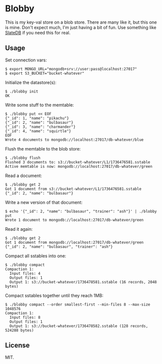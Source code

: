 # Blobby

This is my key-val store on a blob store. There are many like it, but this one
is mine. Don't expect much, I'm just having a bit of fun. Use something like
[SlateDB][] if you need this for real.

## Usage

Set connection vars:

```console
$ export MONGO_URL="mongodb+srv://user:pass@localhost:27017"
$ export S3_BUCKET="bucket-whatever"
```

Initialize the datastore(s):

```console
$ ./blobby init
OK
```

Write some stuff to the memtable:

```console
$ ./blobby put << EOF
{"_id": 1, "name": "pikachu"}
{"_id": 2, "name": "bulbasaur"}
{"_id": 3, "name": "charmander"}
{"_id": 4, "name": "squirtle"}
EOF
Wrote 4 documents to mongodb://localhost:27017/db-whatever/blue
```

Flush the memtable to the blob store:

```console
$ ./blobby flush
Flushed 3 documents to: s3://bucket-whatever/L1/1736476581.sstable
Active memtable is now: mongodb://localhost:27017/db-whatever/green
```

Read a document:

```console
$ ./blobby get 2
Got 1 document from s3://bucket-whatever/L1/1736476581.sstable
{"_id": 2, "name": "bulbasaur"}
```

Write a new version of that document:

```console
$ echo '{"_id": 2, "name": "bulbasaur", "trainer": "ash"}' | ./blobby put
Wrote 1 document to mongodb://localhost:27017/db-whatever/green
```

Read it again:

```console
$ ./blobby get 2
Got 1 document from mongodb://localhost:27017/db-whatever/green
{"_id": 2, "name": "bulbasaur", "trainer": "ash"}
```

Compact all sstables into one:

```console
$ ./blobby compact
Compaction 1:
  Input files: 4
  Output files: 1
  Output 1: s3://bucket-whatever/1736478581.sstable (16 records, 2048 bytes)
```

Compact sstables together until they reach 1MB:

```console
$ ./blobby compact --order smallest-first --min-files 8 --max-size 1048576
Compaction 1:
  Input files: 8
  Output files: 1
  Output 1: s3://bucket-whatever/1736478582.sstable (128 records, 524288 bytes)
```

## License

MIT.

[SlateDB]: https://github.com/slatedb/slatedb
